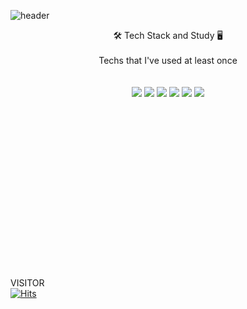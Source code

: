 ![header](https://capsule-render.vercel.app/api?type=waving&color=0:FFFFFF,100:FFFFFF&height=300&section=header&text=CHOISEOKJAE%20&textcolor=white&fontSize=70&desc=Welcome%20to%20my%20Git&fontColor=ffffff&animation=twinkling&descsize=50&descAlignY=90)


<div align="center">🛠 Tech Stack and Study 🖥 </div>
<br/><div align="center">Techs that I've used at least once</div>
<br/>
<br/>
<div align="center"></a>
<img src="https://img.shields.io/badge/java-%23ED8B00?style=flat&logo=java&logoColor=white" style="max-width: 100%;">
<img src="https://img.shields.io/badge/HTML5-E34F26?style=flat&logo=HTML5&logoColor=white" style="max-width: 100%;">
<img src="https://img.shields.io/badge/CSS-1572B6?style=flat&logo=CSS3&logoColor=white" style="max-width: 100%;">
<img src="https://img.shields.io/badge/Javascript-ffb13b?style=flat-square&amp;logo=javascript&amp;logoColor=white" style="max-width: 100%;">
<img src="https://img.shields.io/badge/React-61DAFB?style=flat&logo=React&logoColor=white" style="max-width: 100%;">
<img src="https://img.shields.io/badge/node.js-339933?style=flat&logo=Node.js&logoColor=white">
<!--<img src="https://img.shields.io/badge/Spring-6DB33F?style=flat&logo=Spring&logoColor=white" style="max-width: 100%;">-->

</div>
<br/>
<br/>
<br/>
<br/>
<br/>
<br/>
<br/>
<br/>
<br/>
<br/>
<br/>
<br/>
<br/>
<br/>
<br/>
<br/>

VISITOR   
[![Hits](https://hits.seeyoufarm.com/api/count/incr/badge.svg?url=https%3A%2F%2Fgithub.com%2F520kk%2Fhit-counter&count_bg=%23A3D0F0&title_bg=%230641BA&icon=&icon_color=%23E7E7E7&title=Visitor&edge_flat=false)](https://hits.seeyoufarm.com)
